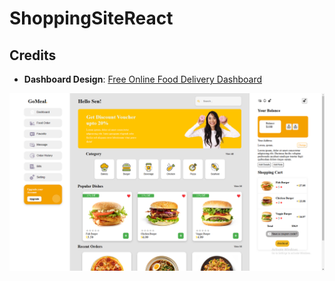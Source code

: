 # ShoppingSiteReact

## Credits
- **Dashboard Design**: [Free Online Food Delivery Dashboard](https://gma.com/community/file/1225138473717238558/free-online-food-delivery-dashboard)

![Current Status](screenshot/phase1.png)